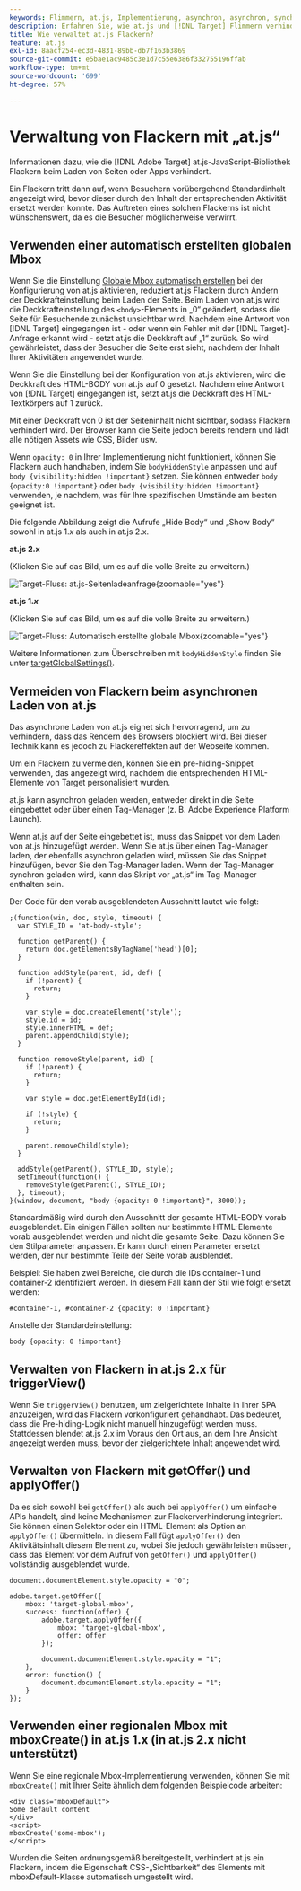```yaml
---
keywords: Flimmern, at.js, Implementierung, asynchron, asynchron, synchron, synchron, $8
description: Erfahren Sie, wie at.js und [!DNL Target] Flimmern verhindern (Standardinhalt wird vorübergehend angezeigt, bevor er durch Aktivitätsinhalte ersetzt wird) beim Laden von Seiten oder Apps.
title: Wie verwaltet at.js Flackern?
feature: at.js
exl-id: 8aacf254-ec3d-4831-89bb-db7f163b3869
source-git-commit: e5bae1ac9485c3e1d7c55e6386f332755196ffab
workflow-type: tm+mt
source-wordcount: '699'
ht-degree: 57%

---
```


# Verwaltung von Flackern mit „at.js“

Informationen dazu, wie die [!DNL Adobe Target] at.js-JavaScript-Bibliothek Flackern beim Laden von Seiten oder Apps verhindert.

Ein Flackern tritt dann auf, wenn Besuchern vorübergehend Standardinhalt angezeigt wird, bevor dieser durch den Inhalt der entsprechenden Aktivität ersetzt werden konnte. Das Auftreten eines solchen Flackerns ist nicht wünschenswert, da es die Besucher möglicherweise verwirrt.

## Verwenden einer automatisch erstellten globalen Mbox

Wenn Sie die Einstellung [Globale Mbox automatisch erstellen](/help/dev/implement/client-side/atjs/global-mbox/customize-global-mbox.md) bei der Konfigurierung von at.js aktivieren, reduziert at.js Flackern durch Ändern der Deckkrafteinstellung beim Laden der Seite. Beim Laden von at.js wird die Deckkrafteinstellung des `<body>`-Elements in „0“ geändert, sodass die Seite für Besuchende zunächst unsichtbar wird. Nachdem eine Antwort von [!DNL Target] eingegangen ist - oder wenn ein Fehler mit der [!DNL Target]-Anfrage erkannt wird - setzt at.js die Deckkraft auf „1“ zurück. So wird gewährleistet, dass der Besucher die Seite erst sieht, nachdem der Inhalt Ihrer Aktivitäten angewendet wurde.

Wenn Sie die Einstellung bei der Konfiguration von at.js aktivieren, wird die Deckkraft des HTML-BODY von at.js auf 0 gesetzt. Nachdem eine Antwort von [!DNL Target] eingegangen ist, setzt at.js die Deckkraft des HTML-Textkörpers auf 1 zurück.

Mit einer Deckkraft von 0 ist der Seiteninhalt nicht sichtbar, sodass Flackern verhindert wird. Der Browser kann die Seite jedoch bereits rendern und lädt alle nötigen Assets wie CSS, Bilder usw.

Wenn `opacity: 0` in Ihrer Implementierung nicht funktioniert, können Sie Flackern auch handhaben, indem Sie `bodyHiddenStyle` anpassen und auf `body {visibility:hidden !important}` setzen. Sie können entweder `body {opacity:0 !important}` oder `body {visibility:hidden !important}` verwenden, je nachdem, was für Ihre spezifischen Umstände am besten geeignet ist.

Die folgende Abbildung zeigt die Aufrufe „Hide Body“ und „Show Body“ sowohl in at.js 1.*x* als auch in at.js 2.x.

**at.js 2.x**

(Klicken Sie auf das Bild, um es auf die volle Breite zu erweitern.)

![Target-Fluss: at.js-Seitenladeanfrage](/help/dev/implement/client-side/assets/atjs-20-flow-page-load-request.png "Target-Fluss: at.js-Seitenladeanfrage"){zoomable="yes"}

**at.js 1.*x***  

(Klicken Sie auf das Bild, um es auf die volle Breite zu erweitern.)

![Target-Fluss: Automatisch erstellte globale Mbox](/help/dev/implement/client-side/atjs/how-atjs-works/assets/target-flow2.png "Target-Fluss: Automatisch erstellte globale Mbox"){zoomable="yes"}

Weitere Informationen zum Überschreiben mit `bodyHiddenStyle` finden Sie unter [targetGlobalSettings()](/help/dev/implement/client-side/atjs/atjs-functions/targetglobalsettings.md).

## Vermeiden von Flackern beim asynchronen Laden von at.js

Das asynchrone Laden von at.js eignet sich hervorragend, um zu verhindern, dass das Rendern des Browsers blockiert wird. Bei dieser Technik kann es jedoch zu Flackereffekten auf der Webseite kommen.

Um ein Flackern zu vermeiden, können Sie ein pre-hiding-Snippet verwenden, das angezeigt wird, nachdem die entsprechenden HTML-Elemente von Target personalisiert wurden.

at.js kann asynchron geladen werden, entweder direkt in die Seite eingebettet oder über einen Tag-Manager (z. B. Adobe Experience Platform Launch).

Wenn at.js auf der Seite eingebettet ist, muss das Snippet vor dem Laden von at.js hinzugefügt werden. Wenn Sie at.js über einen Tag-Manager laden, der ebenfalls asynchron geladen wird, müssen Sie das Snippet hinzufügen, bevor Sie den Tag-Manager laden. Wenn der Tag-Manager synchron geladen wird, kann das Skript vor „at.js“ im Tag-Manager enthalten sein.

Der Code für den vorab ausgeblendeten Ausschnitt lautet wie folgt:

```
;(function(win, doc, style, timeout) {
  var STYLE_ID = 'at-body-style';

  function getParent() {
    return doc.getElementsByTagName('head')[0];
  }

  function addStyle(parent, id, def) {
    if (!parent) {
      return;
    }

    var style = doc.createElement('style');
    style.id = id;
    style.innerHTML = def;
    parent.appendChild(style);
  }

  function removeStyle(parent, id) {
    if (!parent) {
      return;
    }

    var style = doc.getElementById(id);

    if (!style) {
      return;
    }

    parent.removeChild(style);
  }

  addStyle(getParent(), STYLE_ID, style);
  setTimeout(function() {
    removeStyle(getParent(), STYLE_ID);
  }, timeout);
}(window, document, "body {opacity: 0 !important}", 3000));
```

Standardmäßig wird durch den Ausschnitt der gesamte HTML-BODY vorab ausgeblendet. Ein einigen Fällen sollten nur bestimmte HTML-Elemente vorab ausgeblendet werden und nicht die gesamte Seite. Dazu können Sie den Stilparameter anpassen. Er kann durch einen Parameter ersetzt werden, der nur bestimmte Teile der Seite vorab ausblendet.

Beispiel: Sie haben zwei Bereiche, die durch die IDs container-1 und container-2 identifiziert werden. In diesem Fall kann der Stil wie folgt ersetzt werden:

```
#container-1, #container-2 {opacity: 0 !important}
```

Anstelle der Standardeinstellung:

```
body {opacity: 0 !important}
```

## Verwalten von Flackern in at.js 2.x für triggerView()

Wenn Sie `triggerView()` benutzen, um zielgerichtete Inhalte in Ihrer SPA anzuzeigen, wird das Flackern vorkonfiguriert gehandhabt. Das bedeutet, dass die Pre-hiding-Logik nicht manuell hinzugefügt werden muss. Stattdessen blendet at.js 2.x im Voraus den Ort aus, an dem Ihre Ansicht angezeigt werden muss, bevor der zielgerichtete Inhalt angewendet wird.

## Verwalten von Flackern mit getOffer() und applyOffer()

Da es sich sowohl bei `getOffer()` als auch bei `applyOffer()` um einfache APIs handelt, sind keine Mechanismen zur Flackerverhinderung integriert. Sie können einen Selektor oder ein HTML-Element als Option an `applyOffer()` übermitteln. In diesem Fall fügt `applyOffer()` den Aktivitätsinhalt diesem Element zu, wobei Sie jedoch gewährleisten müssen, dass das Element vor dem Aufruf von `getOffer()` und `applyOffer()` vollständig ausgeblendet wurde.

```
document.documentElement.style.opacity = "0";
 
adobe.target.getOffer({
    mbox: 'target-global-mbox',
    success: function(offer) {
        adobe.target.applyOffer({
            mbox: 'target-global-mbox',
            offer: offer
        });
 
        document.documentElement.style.opacity = "1";
    },
    error: function() {
        document.documentElement.style.opacity = "1";        
    }
});
```

## Verwenden einer regionalen Mbox mit mboxCreate() in at.js 1.x (in at.js 2.x nicht unterstützt)

Wenn Sie eine regionale Mbox-Implementierung verwenden, können Sie mit `mboxCreate()` mit Ihrer Seite ähnlich dem folgenden Beispielcode arbeiten:

```
<div class="mboxDefault">
Some default content
</div>
<script>
mboxCreate('some-mbox');
</script>
```

Wurden die Seiten ordnungsgemäß bereitgestellt, verhindert at.js ein Flackern, indem die Eigenschaft CSS-„Sichtbarkeit“ des Elements mit mboxDefault-Klasse automatisch umgestellt wird.
